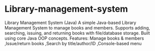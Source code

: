 # Library-management-system
Library Management System (Java)  A simple Java-based Library Management System to manage books and members. Supports adding, searching, issuing, and returning books with file/database storage. Built using core Java OOP concepts.  Features:  Manage books &amp; members ,Issue/return books ,Search by title/author/ID ,Console-based menu
